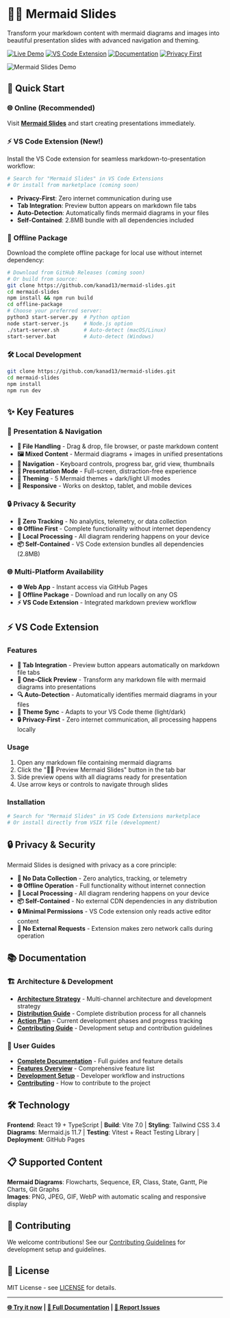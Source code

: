 # 🧜‍♀️ Mermaid Slides

Transform your markdown content with mermaid diagrams and images into beautiful presentation slides with advanced navigation and theming.

[![Live Demo](https://img.shields.io/badge/🌐_Live_Demo-blue?style=for-the-badge)](https://kanad13.github.io/mermaid-slides/)
[![VS Code Extension](https://img.shields.io/badge/⚡_VS_Code_Extension-purple?style=for-the-badge)](#-vs-code-extension)
[![Documentation](https://img.shields.io/badge/📖_Documentation-green?style=for-the-badge)](docs/)
[![Privacy First](https://img.shields.io/badge/🔒_Privacy_First-orange?style=for-the-badge)](#-privacy--security)

![Mermaid Slides Demo](docs/assets/mermai-slides-demo.gif)

## 🚀 Quick Start

### 🌐 **Online (Recommended)**
Visit **[Mermaid Slides](https://kanad13.github.io/mermaid-slides/)** and start creating presentations immediately.

### ⚡ **VS Code Extension (New!)**
Install the VS Code extension for seamless markdown-to-presentation workflow:
```bash
# Search for "Mermaid Slides" in VS Code Extensions
# Or install from marketplace (coming soon)
```
- **Privacy-First**: Zero internet communication during use
- **Tab Integration**: Preview button appears on markdown file tabs
- **Auto-Detection**: Automatically finds mermaid diagrams in your files
- **Self-Contained**: 2.8MB bundle with all dependencies included

### 💾 **Offline Package**
Download the complete offline package for local use without internet dependency:
```bash
# Download from GitHub Releases (coming soon)
# Or build from source:
git clone https://github.com/kanad13/mermaid-slides.git
cd mermaid-slides
npm install && npm run build
cd offline-package
# Choose your preferred server:
python3 start-server.py  # Python option
node start-server.js     # Node.js option
./start-server.sh        # Auto-detect (macOS/Linux)
start-server.bat         # Auto-detect (Windows)
```

### 🛠️ **Local Development**
```bash
git clone https://github.com/kanad13/mermaid-slides.git
cd mermaid-slides
npm install
npm run dev
```

## ✨ Key Features

### 🎯 **Presentation & Navigation**
- **📁 File Handling** - Drag & drop, file browser, or paste markdown content
- **🖼️ Mixed Content** - Mermaid diagrams + images in unified presentations  
- **🧭 Navigation** - Keyboard controls, progress bar, grid view, thumbnails
- **🎯 Presentation Mode** - Full-screen, distraction-free experience
- **🎨 Theming** - 5 Mermaid themes + dark/light UI modes
- **📱 Responsive** - Works on desktop, tablet, and mobile devices

### 🔒 **Privacy & Security**
- **🚫 Zero Tracking** - No analytics, telemetry, or data collection
- **🌐 Offline First** - Complete functionality without internet dependency
- **🔐 Local Processing** - All diagram rendering happens on your device
- **📦 Self-Contained** - VS Code extension bundles all dependencies (2.8MB)

### 🌐 **Multi-Platform Availability**
- **🌐 Web App** - Instant access via GitHub Pages
- **💾 Offline Package** - Download and run locally on any OS
- **⚡ VS Code Extension** - Integrated markdown preview workflow

## ⚡ VS Code Extension

### **Features**
- **🎯 Tab Integration** - Preview button appears automatically on markdown file tabs
- **🚀 One-Click Preview** - Transform any markdown file with mermaid diagrams into presentations
- **🔍 Auto-Detection** - Automatically identifies mermaid diagrams in your files
- **🎨 Theme Sync** - Adapts to your VS Code theme (light/dark)
- **🔒 Privacy-First** - Zero internet communication, all processing happens locally

### **Usage**
1. Open any markdown file containing mermaid diagrams
2. Click the "🧜‍♀️ Preview Mermaid Slides" button in the tab bar
3. Side preview opens with all diagrams ready for presentation
4. Use arrow keys or controls to navigate through slides

### **Installation**
```bash
# Search for "Mermaid Slides" in VS Code Extensions marketplace
# Or install directly from VSIX file (development)
```

## 🔒 Privacy & Security

Mermaid Slides is designed with privacy as a core principle:

- **🚫 No Data Collection** - Zero analytics, tracking, or telemetry
- **🌐 Offline Operation** - Full functionality without internet connection
- **🔐 Local Processing** - All diagram rendering happens on your device
- **📦 Self-Contained** - No external CDN dependencies in any distribution
- **🔒 Minimal Permissions** - VS Code extension only reads active editor content
- **🚫 No External Requests** - Extension makes zero network calls during operation

## 📚 Documentation

### **🏗️ Architecture & Development**
- **[Architecture Strategy](docs/ARCHITECTURE_STRATEGY.md)** - Multi-channel architecture and development strategy
- **[Distribution Guide](docs/DISTRIBUTION_GUIDE.md)** - Complete distribution process for all channels
- **[Action Plan](docs/ACTION_PLAN.md)** - Current development phases and progress tracking
- **[Contributing Guide](docs/CONTRIBUTING.md)** - Development setup and contribution guidelines

### **📖 User Guides**

- **[Complete Documentation](docs/)** - Full guides and feature details
- **[Features Overview](docs/FEATURES.md)** - Comprehensive feature list
- **[Development Setup](CLAUDE.md)** - Developer workflow and instructions
- **[Contributing](docs/CONTRIBUTING.md)** - How to contribute to the project

## 🛠️ Technology

**Frontend**: React 19 + TypeScript | **Build**: Vite 7.0 | **Styling**: Tailwind CSS 3.4  
**Diagrams**: Mermaid.js 11.7 | **Testing**: Vitest + React Testing Library | **Deployment**: GitHub Pages

## 📋 Supported Content

**Mermaid Diagrams**: Flowcharts, Sequence, ER, Class, State, Gantt, Pie Charts, Git Graphs  
**Images**: PNG, JPEG, GIF, WebP with automatic scaling and responsive display

## 🤝 Contributing

We welcome contributions! See our [Contributing Guidelines](docs/CONTRIBUTING.md) for development setup and guidelines.

## 📄 License

MIT License - see [LICENSE](LICENSE) for details.

---

**[🌐 Try it now](https://kanad13.github.io/mermaid-slides/) | [📖 Full Documentation](docs/) | [🐛 Report Issues](https://github.com/kanad13/mermaid-slides/issues)**